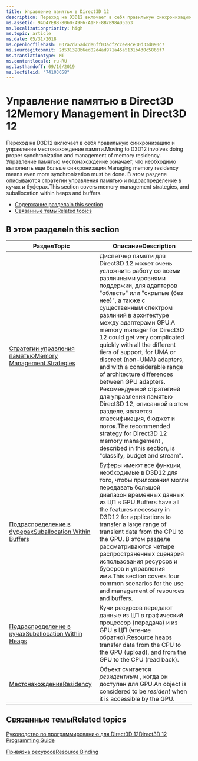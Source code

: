 ```yaml
---
title: Управление памятью в Direct3D 12
description: Переход на D3D12 включает в себя правильную синхронизацию и управление местонахождение памяти.
ms.assetid: 94D47EBB-8060-49F6-A1FF-8B7B98AD5363
ms.localizationpriority: high
ms.topic: article
ms.date: 05/31/2018
ms.openlocfilehash: 037a2d75adcde6ff03adf2ccee8ce30d33d090c7
ms.sourcegitcommit: 2d531328b6ed82d4ad971a45a5131b430c5866f7
ms.translationtype: MT
ms.contentlocale: ru-RU
ms.lasthandoff: 09/16/2019
ms.locfileid: "74103658"
---
```

# <a name="memory-management-in-direct3d-12"></a><span data-ttu-id="3bef4-103">Управление памятью в Direct3D 12</span><span class="sxs-lookup"><span data-stu-id="3bef4-103">Memory Management in Direct3D 12</span></span>

<span data-ttu-id="3bef4-104">Переход на D3D12 включает в себя правильную синхронизацию и управление местонахождение памяти.</span><span class="sxs-lookup"><span data-stu-id="3bef4-104">Moving to D3D12 involves doing proper synchronization and management of memory residency.</span></span> <span data-ttu-id="3bef4-105">Управление памятью местонахождение означает, что необходимо выполнить еще больше синхронизации.</span><span class="sxs-lookup"><span data-stu-id="3bef4-105">Managing memory residency means even more synchronization must be done.</span></span> <span data-ttu-id="3bef4-106">В этом разделе описываются стратегии управления памятью и подраспределение в кучах и буферах.</span><span class="sxs-lookup"><span data-stu-id="3bef4-106">This section covers memory management strategies, and suballocation within heaps and buffers.</span></span>

-   [<span data-ttu-id="3bef4-107">Содержание раздела</span><span class="sxs-lookup"><span data-stu-id="3bef4-107">In this section</span></span>](#in-this-section)
-   [<span data-ttu-id="3bef4-108">Связанные темы</span><span class="sxs-lookup"><span data-stu-id="3bef4-108">Related topics</span></span>](#related-topics)

## <a name="in-this-section"></a><span data-ttu-id="3bef4-109">В этом разделе</span><span class="sxs-lookup"><span data-stu-id="3bef4-109">In this section</span></span>



| <span data-ttu-id="3bef4-110">Раздел</span><span class="sxs-lookup"><span data-stu-id="3bef4-110">Topic</span></span>                                                                       | <span data-ttu-id="3bef4-111">Описание</span><span class="sxs-lookup"><span data-stu-id="3bef4-111">Description</span></span>                                                                                                                                                                                                                                                                                                                                                                          |
|-----------------------------------------------------------------------------|--------------------------------------------------------------------------------------------------------------------------------------------------------------------------------------------------------------------------------------------------------------------------------------------------------------------------------------------------------------------------------------|
| [<span data-ttu-id="3bef4-112">Стратегии управления памятью</span><span class="sxs-lookup"><span data-stu-id="3bef4-112">Memory Management Strategies</span></span>](memory-management-strategies.md)<br/> | <span data-ttu-id="3bef4-113">Диспетчер памяти для Direct3D 12 может очень усложнить работу со всеми различными уровнями поддержки, для адаптеров "область" или "скрытые (без нее)", а также с существенным спектром различий в архитектуре между адаптерами GPU.</span><span class="sxs-lookup"><span data-stu-id="3bef4-113">A memory manager for Direct3D 12 could get very complicated quickly with all the different tiers of support, for UMA or discreet (non-UMA) adapters, and with a considerable range of architecture differences between GPU adapters.</span></span><br/> <span data-ttu-id="3bef4-114">Рекомендуемой стратегией для управления памятью Direct3D 12, описанной в этом разделе, является классификация, бюджет и поток.</span><span class="sxs-lookup"><span data-stu-id="3bef4-114">The recommended strategy for Direct3D 12 memory management , described in this section, is "classify, budget and stream".</span></span><br/> |
| [<span data-ttu-id="3bef4-115">Подраспределение в буферах</span><span class="sxs-lookup"><span data-stu-id="3bef4-115">Suballocation Within Buffers</span></span>](large-buffers.md)<br/>                | <span data-ttu-id="3bef4-116">Буферы имеют все функции, необходимые в D3D12 для того, чтобы приложения могли передавать большой диапазон временных данных из ЦП в GPU.</span><span class="sxs-lookup"><span data-stu-id="3bef4-116">Buffers have all the features necessary in D3D12 for applications to transfer a large range of transient data from the CPU to the GPU.</span></span> <span data-ttu-id="3bef4-117">В этом разделе рассматриваются четыре распространенных сценария использования ресурсов и буферов и управления ими.</span><span class="sxs-lookup"><span data-stu-id="3bef4-117">This section covers four common scenarios for the use and management of resources and buffers.</span></span><br/>                                                                                                                                     |
| [<span data-ttu-id="3bef4-118">Подраспределение в кучах</span><span class="sxs-lookup"><span data-stu-id="3bef4-118">Suballocation Within Heaps</span></span>](suballocation-within-heaps.md)<br/>     | <span data-ttu-id="3bef4-119">Кучи ресурсов передают данные из ЦП в графический процессор (передача) и из GPU в ЦП (чтение обратно).</span><span class="sxs-lookup"><span data-stu-id="3bef4-119">Resource heaps transfer data from the CPU to the GPU (upload), and from the GPU to the CPU (read back).</span></span> <br/>                                                                                                                                                                                                                                                                  |
| [<span data-ttu-id="3bef4-120">Местонахождение</span><span class="sxs-lookup"><span data-stu-id="3bef4-120">Residency</span></span>](residency.md)<br/>                                       | <span data-ttu-id="3bef4-121">Объект считается *резидентным* , когда он доступен для GPU.</span><span class="sxs-lookup"><span data-stu-id="3bef4-121">An object is considered to be *resident* when it is accessible by the GPU.</span></span><br/>                                                                                                                                                                                                                                                                                                |



 

## <a name="related-topics"></a><span data-ttu-id="3bef4-122">Связанные темы</span><span class="sxs-lookup"><span data-stu-id="3bef4-122">Related topics</span></span>

<dl> <dt>

[<span data-ttu-id="3bef4-123">Руководство по программированию для Direct3D 12</span><span class="sxs-lookup"><span data-stu-id="3bef4-123">Direct3D 12 Programming Guide</span></span>](directx-12-programming-guide.md)
</dt> <dt>

[<span data-ttu-id="3bef4-124">Привязка ресурсов</span><span class="sxs-lookup"><span data-stu-id="3bef4-124">Resource Binding</span></span>](resource-binding.md)
</dt> </dl>

 

 





